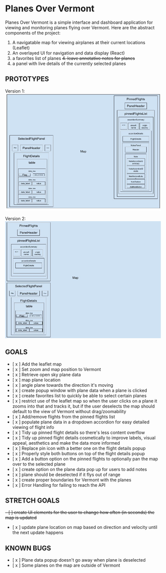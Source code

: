 # Planes Over Vermont

Planes Over Vermont is a simple interface and dashboard application for viewing and monitoring planes flying over Vermont. Here are the abstract components of the project:

1. A navigatable map for viewing airplanes at their current locations (Leaflet)
2. An overlayed UI for navigation and data display (React)
3. a favorites list of planes
~~4. leave annotative notes for planes~~
4. a panel with live details of the currently selected planes

## PROTOTYPES

Version 1:
![alt text](/Prototype1.jpg)

Version 2:
![alt text](/Prototype2.jpg)

## GOALS

- [ x ] Add the leaflet map
- [ x ] Set zoom and map position to Vermont
- [ x ] Retrieve open sky plane data
- [ x ] map plane location
- [ x ] angle plane towards the direction it's moving
- [ x ] create popup window with plane data when a plane is clicked
- [ x ] create favorites list to quickly be able to select certain planes
- [ x ] restrict use of the leaflet map so when the user clicks on a plane it zooms into that and tracks it, but if the user deselects the map should default to the view of Vermont without drag/zoomability
- [ x ] Add/remove flights from the pinned flights list
- [ x ] populate plane data in a dropdown accordion for easy detailed viewing of flight info
- [ x ] Tidy up pinned flight details so there's less content overflow
-  [ x ] Tidy up pinned flight details cosmetically to improve labels, visual appeal, aesthetics and make the data more informed 
- [ x ] Replace pin icon with a better one on the flight details popup
- [ x ] Properly style both buttons on top of the flight details popup
- [ x ] Add a button option on the pinned flights to optionally pan the map over to the selected plane
- [ x ] create option on the plane data pop up for users to add notes
- [ x ] plane should be deselected if it flys out of range
- [ x ] create proper boundaries for Vermont with the planes
- [ x ] Error Handling for failing to reach the API

## STRETCH GOALS

~~- [ ] create UI elements for the user to change how often (in seconds) the map is updated~~
- [ x ] update plane location on map based on direction and velocity until the next update happens

## KNOWN BUGS
- [ x ] Plane data popup doesn't go away when plane is deselected
- [ x ] Some planes on the map are outside of Vermont
